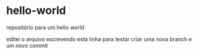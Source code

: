 # hello-world
repositório para um hello world


editei o arquivo escrevendo esta linha para testar criar uma nova branch e um novo commit
